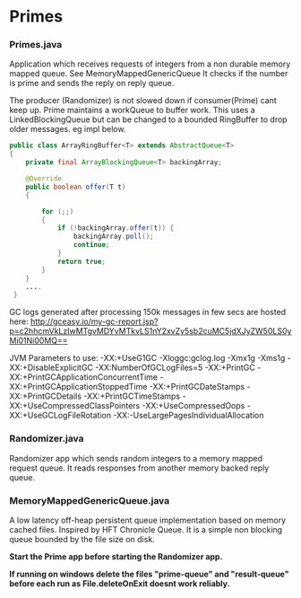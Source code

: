 # Primes

### Primes.java

Application which receives requests of integers from a non durable memory mapped queue. See MemoryMappedGenericQueue
It checks if the number is prime and sends the reply on reply queue. 

The producer (Randomizer) is not slowed down if consumer(Prime) cant keep up. Prime maintains a workQueue to buffer work.
This uses a LinkedBlockingQueue but can be changed to a bounded RingBuffer to drop older messages. eg impl below.

```java
public class ArrayRingBuffer<T> extends AbstractQueue<T>
{
    private final ArrayBlockingQueue<T> backingArray;   

    @Override
    public boolean offer(T t)
    {

        for (;;)
        {
            if (!backingArray.offer(t)) {
                backingArray.poll();
                continue;
            }
            return true;
        }
    }
    ....
 }
```
GC logs generated after processing 150k messages in few secs are hosted here:
http://gceasy.io/my-gc-report.jsp?p=c2hhcmVkLzIwMTgvMDYvMTkvLS1nY2xvZy5sb2cuMC5jdXJyZW50LS0yMi01Ni00MQ==

JVM Parameters to use:
-XX:+UseG1GC -Xloggc:gclog.log -Xmx1g -Xms1g -XX:+DisableExplicitGC -XX:NumberOfGCLogFiles=5 -XX:+PrintGC -XX:+PrintGCApplicationConcurrentTime -XX:+PrintGCApplicationStoppedTime -XX:+PrintGCDateStamps -XX:+PrintGCDetails -XX:+PrintGCTimeStamps -XX:+UseCompressedClassPointers -XX:+UseCompressedOops -XX:+UseGCLogFileRotation -XX:-UseLargePagesIndividualAllocation


### Randomizer.java

Randomizer app which sends random integers to a memory mapped request queue.
It reads responses from another memory backed reply queue.


### MemoryMappedGenericQueue.java

A low latency off-heap persistent queue implementation based on memory cached files. Inspired by HFT Chronicle Queue.
It is a simple non blocking queue bounded by the file size on disk.


 **Start the Prime app before starting the Randomizer app.**
 
 **If running on windows delete the files "prime-queue" and "result-queue" before each run as File.deleteOnExit
 doesnt work reliably.**
 
